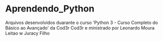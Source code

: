 # Aprendendo_Python
 Arquivos desenvolvidos duarante o curso 'Python 3 - Curso Completo do Básico ao Avançado' da Cod3r Cod3r e ministrado por Leonardo Moura Leitao w Juracy Filho
